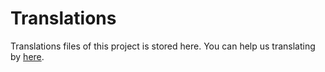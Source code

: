 # Translations

Translations files of this project is stored here. You can help us translating by [here](https://translate.gametactic.eu).
